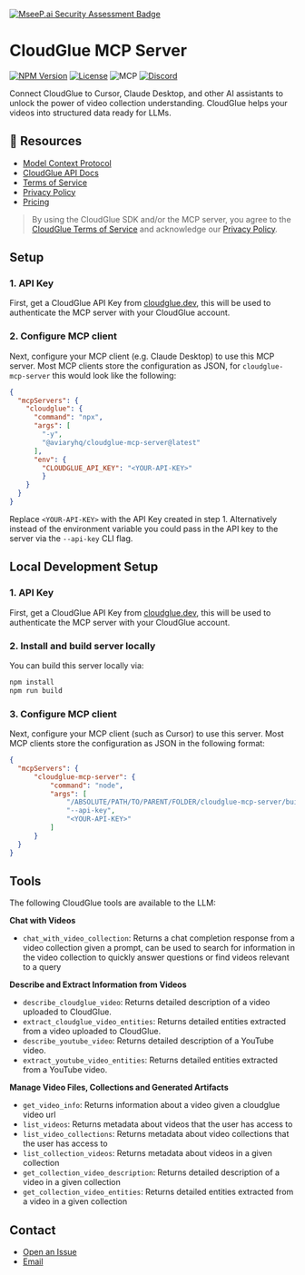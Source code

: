 [![MseeP.ai Security Assessment Badge](https://mseep.net/pr/aviaryhq-cloudglue-mcp-server-badge.png)](https://mseep.ai/app/aviaryhq-cloudglue-mcp-server)

# CloudGlue MCP Server

[![NPM Version](https://img.shields.io/npm/v/%40aviaryhq%2Fcloudglue-mcp-server)](https://www.npmjs.com/package/@aviaryhq/cloudglue-mcp-server) 
[![License](https://img.shields.io/badge/License-ELv2-blue.svg)](LICENSE.md)
![MCP](https://badge.mcpx.dev?status=on 'MCP Enabled')
[![Discord](https://img.shields.io/discord/1366541583272382536?logo=discord&label=Discord)](https://discord.gg/QD5KWFVner)

Connect CloudGlue to Cursor, Claude Desktop, and other AI assistants to unlock the power of video collection understanding. CloudGlue helps your videos into structured data ready for LLMs.

## 📖 Resources

- [Model Context Protocol](https://modelcontextprotocol.io/introduction)
- [CloudGlue API Docs](https://docs.cloudglue.dev)
- [Terms of Service](https://cloudglue.dev/terms)
- [Privacy Policy](https://cloudglue.dev/privacy)
- [Pricing](https://cloudglue.dev/pricing)

> By using the CloudGlue SDK and/or the MCP server, you agree to the [CloudGlue Terms of Service](https://cloudglue.dev/terms) and acknowledge our [Privacy Policy](https://cloudglue.dev/privacy).

## Setup

### 1. API Key

First, get a CloudGlue API Key from [cloudglue.dev](http://cloudglue.dev), this will be used to authenticate the MCP server with your CloudGlue account.

### 2. Configure MCP client

Next, configure your MCP client (e.g. Claude Desktop) to use this MCP server. Most MCP clients store the configuration as JSON, for `cloudglue-mcp-server` this would look like the following:

```json
{
  "mcpServers": {
    "cloudglue": {
      "command": "npx",
      "args": [
        "-y",
        "@aviaryhq/cloudglue-mcp-server@latest"
      ],
      "env": {
        "CLOUDGLUE_API_KEY": "<YOUR-API-KEY>"
        }
    }
  }
}
```

Replace `<YOUR-API-KEY>` with the API Key created in step 1. Alternatively instead of the environment variable you could pass in the API key to the server via the `--api-key` CLI flag.

## Local Development Setup

### 1. API Key

First, get a CloudGlue API Key from [cloudglue.dev](http://cloudglue.dev), this will be used to authenticate the MCP server with your CloudGlue account.

### 2. Install and build server locally

You can build this server locally via:

```bash
npm install
npm run build
```

### 3. Configure MCP client

Next, configure your MCP client (such as Cursor) to use this server. Most MCP clients store the configuration as JSON in the following format:

```json
{
  "mcpServers": {
      "cloudglue-mcp-server": {
          "command": "node",
          "args": [
              "/ABSOLUTE/PATH/TO/PARENT/FOLDER/cloudglue-mcp-server/build/index.js",
              "--api-key",
              "<YOUR-API-KEY>"
          ]
      }
  }
}
```


## Tools

The following CloudGlue tools are available to the LLM:

**Chat with Videos**

- `chat_with_video_collection`: Returns a chat completion response from a video collection given a prompt, can be used to search for information in the video collection to quickly answer questions or find videos relevant to a query

**Describe and Extract Information from Videos**

- `describe_cloudglue_video`: Returns detailed description of a video uploaded to CloudGlue.
- `extract_cloudglue_video_entities`: Returns detailed entities extracted from a video uploaded to CloudGlue.
- `describe_youtube_video`: Returns detailed description of a YouTube video.
- `extract_youtube_video_entities`: Returns detailed entities extracted from a YouTube video.

**Manage Video Files, Collections and Generated Artifacts**

- `get_video_info`: Returns information about a video given a cloudglue video url
- `list_videos`: Returns metadata about videos that the user has access to
- `list_video_collections`: Returns metadata about video collections that the user has access to
- `list_collection_videos`: Returns metadata about videos in a given collection
- `get_collection_video_description`: Returns detailed description of a video in a given collection
- `get_collection_video_entities`: Returns detailed entities extracted from a video in a given collection

## Contact

* [Open an Issue](https://github.com/aviaryhq/cloudglue-mcp-server/issues/new)
* [Email](mailto:support@cloudglue.dev)

